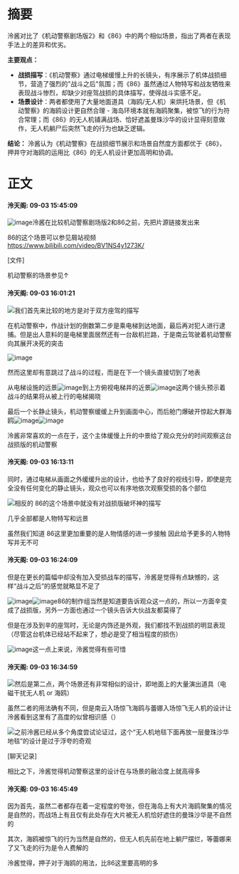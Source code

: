 # 摘要

泠酱对比了《机动警察剧场版2》和《86》中的两个相似场景，指出了两者在表现手法上的差异和优劣。

**主要观点：**
- **战损描写**：《机动警察》通过电梯缓慢上升的长镜头，有序展示了机体战损细节，营造了强烈的"战斗之后"氛围；而《86》虽然通过人物特写和战友牺牲来表现战斗惨烈，却缺少对座驾战损的具体描写，使得战斗实感不足。
- **场景设计**：两者都使用了大量地面道具（海鸥/无人机）来烘托场景，但《机动警察》的海鸥设计更自然合理 - 海岛环境本就有海鸥聚集，被惊飞的行为符合常理；而《86》的无人机铺满战场、恰好遮盖曼珠沙华的设计显得刻意做作，无人机躺尸后突然飞走的行为也缺乏逻辑。

**结论：**
泠酱认为《机动警察》在战损细节展示和场景自然度方面都优于《86》，押井守对海鸥的运用比《86》的无人机设计更加高明和协调。


# 正文

#### **泠天阁**: 09-03 15:45:09
![image](../../pic_file/20251013_232723/237156fe26ef47f74bfc58baa266da72.jpg)泠酱在比较机动警察剧场版2和86之前，先把片源链接发出来

86的这个场景可以参见屑站视频 https://www.bilibili.com/video/BV1NS4y1273K/

[文件]

机动警察的场景参见↑

#### **泠天阁**: 09-03 16:01:21
<img src="file://E:\QQ\2531019701\nt_qq\nt_data\Emoji\emoji-recv\2025-09\Ori\237156fe26ef47f74bfc58baa266da72.jpg" />我们首先来比较的地方是对于双方座驾的描写

在机动警察中，作战计划的倒数第二步是乘电梯到达地面，最后再对犯人进行逮捕。但是出人意料的是电梯里面居然还有一台敌机拦路，于是南云驾驶着机动警察向其展开决死的突击

![image](../../pic_file/20251013_232723/9fe802d9eda4a6687c54406f320b6110.png)

然而这里却有意跳过了战斗的过程，而是在下一个镜头直接切到了地表

从电梯设施的远景![image](../../pic_file/20251013_232723/347a813c17a4a6f290e6f5a8d87660a2.png)到上方俯视电梯井的近景![image](../../pic_file/20251013_232723/dcb0ca61fb38112e7af6034fa9a7aaa8.png)这两个镜头预示着战斗的结果将从被上行的电梯揭晓

最后一个长静止镜头，机动警察缓缓上升到画面中心，而后舱门爆破开惊起大群海鸥![image](../../pic_file/20251013_232723/3c9a69334fd3e3a6bfec86fa88986439.png)![image](../../pic_file/20251013_232723/f3d594a840858cef38c837fbd7e0da12.png)

泠酱非常喜欢的一点在于，这个主体缓慢上升的中景给了观众充分的时间观察这台战损版的机动警察

#### **泠天阁**: 09-03 16:13:11
同时，通过电梯从画面之外缓缓升出的设计，也给予了良好的视线引导，即使是完全没有任何变化的静止镜头，观众也可以有序地依次观察受损的各个部位

<img src="file://E:\QQ\2531019701\nt_qq\nt_data\Emoji\emoji-recv\2025-09\Ori\237156fe26ef47f74bfc58baa266da72.jpg" />相反的 86的这个场景中就没有对战损版破坏神的描写

几乎全部都是人物特写和远景

虽然我们知道 86这里更加重要的是人物情感的进一步接触 因此给予更多的人物特写并无不可

#### **泠天阁**: 09-03 16:24:09
但是在更长的篇幅中却没有加入受损战车的描写，泠酱是觉得有点缺憾的，这样“战斗之后”的感觉就略显不足了

![image](../../pic_file/20251013_232723/9cd70e6aafb6432d19a9c234cf3d602e.png)![image](../../pic_file/20251013_232723/6097f7640c826e8c414f23a372bc5d83.png)86的制作组当然是知道要告诉观众这一点的，所以一方面辛变成了战损版，另外一方面也通过一个镜头告诉大伙战友都莫得了

但是在涉及到辛的座驾时，无论是内饰还是外观，我们都找不到战损的明显表现（尽管这台机体已经站不起来了，想必是受了相当程度的损伤）

![image](../../pic_file/20251013_232723/d79fb0ce979aea4a71b6107a9f26936c.jpg)这一点上来说，泠酱觉得有些可惜

#### **泠天阁**: 09-03 16:34:59
<img src="file://E:\QQ\2531019701\nt_qq\nt_data\Emoji\emoji-recv\2025-09\Ori\237156fe26ef47f74bfc58baa266da72.jpg" />然后是第二点，两个场景还有非常相似的设计，即地面上的大量演出道具（电磁干扰无人机 or 海鸥）

虽然二者的用法确有不同，但是南云入场惊飞海鸥与蕾娜入场惊飞无人机的设计让泠酱看到这里有了高度的似曾相识感（）

<img src="file://E:\QQ\2531019701\nt_qq\nt_data\Emoji\emoji-recv\2025-09\Ori\237156fe26ef47f74bfc58baa266da72.jpg" />之前泠酱已经从多个角度尝试论证过，这个“无人机地毯下面再放一层曼珠沙华地毯”的设计是过于浮夸的奇观

[聊天记录]

相比之下，泠酱觉得机动警察这里的设计在与场景的融洽度上就高得多

#### **泠天阁**: 09-03 16:45:49
因为首先，虽然二者都存在着一定程度的夸张，但在海岛上有大片海鸥聚集的情况是自然的，而战场上有且仅有此处存在大片被无人机恰好遮住的曼珠沙华是不自然的

其次，海鸥被惊飞的行为当然是自然的，但无人机先前在地上躺尸摆烂，等蕾娜来了又飞走的行为是令人费解的

泠酱觉得，押子对于海鸥的用法，比86这里要高明的多
